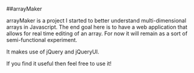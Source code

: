 ##arrayMaker

arrayMaker is a project I started to better understand multi-dimensional arrays in Javascript. The end goal here is to have a web application that allows for real time editing of an array. For now it will remain as a sort of semi-functional experiment.

It makes use of jQuery and jQueryUI.

If you find it useful then feel free to use it!

